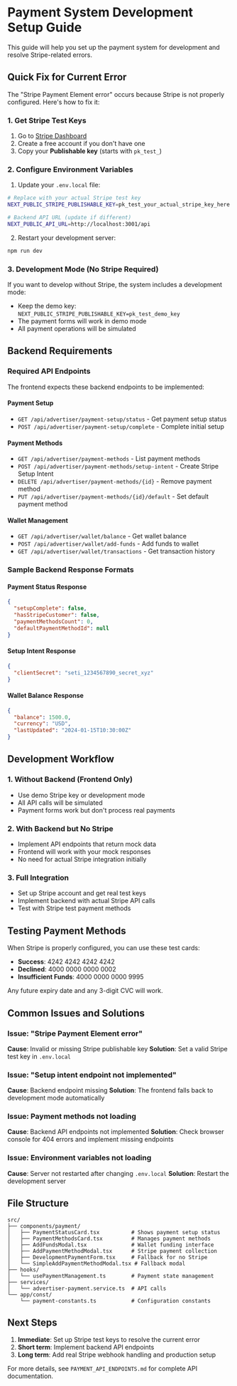 # Payment System Development Setup Guide

This guide will help you set up the payment system for development and resolve Stripe-related errors.

## Quick Fix for Current Error

The "Stripe Payment Element error" occurs because Stripe is not properly configured. Here's how to fix it:

### 1. Get Stripe Test Keys

1. Go to [Stripe Dashboard](https://dashboard.stripe.com/test/apikeys)
2. Create a free account if you don't have one
3. Copy your **Publishable key** (starts with `pk_test_`)

### 2. Configure Environment Variables

1. Update your `.env.local` file:

```bash
# Replace with your actual Stripe test key
NEXT_PUBLIC_STRIPE_PUBLISHABLE_KEY=pk_test_your_actual_stripe_key_here

# Backend API URL (update if different)
NEXT_PUBLIC_API_URL=http://localhost:3001/api
```

2. Restart your development server:

```bash
npm run dev
```

### 3. Development Mode (No Stripe Required)

If you want to develop without Stripe, the system includes a development mode:

- Keep the demo key: `NEXT_PUBLIC_STRIPE_PUBLISHABLE_KEY=pk_test_demo_key`
- The payment forms will work in demo mode
- All payment operations will be simulated

## Backend Requirements

### Required API Endpoints

The frontend expects these backend endpoints to be implemented:

#### Payment Setup

- `GET /api/advertiser/payment-setup/status` - Get payment setup status
- `POST /api/advertiser/payment-setup/complete` - Complete initial setup

#### Payment Methods

- `GET /api/advertiser/payment-methods` - List payment methods
- `POST /api/advertiser/payment-methods/setup-intent` - Create Stripe Setup Intent
- `DELETE /api/advertiser/payment-methods/{id}` - Remove payment method
- `PUT /api/advertiser/payment-methods/{id}/default` - Set default payment method

#### Wallet Management

- `GET /api/advertiser/wallet/balance` - Get wallet balance
- `POST /api/advertiser/wallet/add-funds` - Add funds to wallet
- `GET /api/advertiser/wallet/transactions` - Get transaction history

### Sample Backend Response Formats

#### Payment Status Response

```json
{
  "setupComplete": false,
  "hasStripeCustomer": false,
  "paymentMethodsCount": 0,
  "defaultPaymentMethodId": null
}
```

#### Setup Intent Response

```json
{
  "clientSecret": "seti_1234567890_secret_xyz"
}
```

#### Wallet Balance Response

```json
{
  "balance": 1500.0,
  "currency": "USD",
  "lastUpdated": "2024-01-15T10:30:00Z"
}
```

## Development Workflow

### 1. Without Backend (Frontend Only)

- Use demo Stripe key or development mode
- All API calls will be simulated
- Payment forms work but don't process real payments

### 2. With Backend but No Stripe

- Implement API endpoints that return mock data
- Frontend will work with your mock responses
- No need for actual Stripe integration initially

### 3. Full Integration

- Set up Stripe account and get real test keys
- Implement backend with actual Stripe API calls
- Test with Stripe test payment methods

## Testing Payment Methods

When Stripe is properly configured, you can use these test cards:

- **Success**: 4242 4242 4242 4242
- **Declined**: 4000 0000 0000 0002
- **Insufficient Funds**: 4000 0000 0000 9995

Any future expiry date and any 3-digit CVC will work.

## Common Issues and Solutions

### Issue: "Stripe Payment Element error"

**Cause**: Invalid or missing Stripe publishable key
**Solution**: Set a valid Stripe test key in `.env.local`

### Issue: "Setup intent endpoint not implemented"

**Cause**: Backend endpoint missing
**Solution**: The frontend falls back to development mode automatically

### Issue: Payment methods not loading

**Cause**: Backend API endpoints not implemented
**Solution**: Check browser console for 404 errors and implement missing endpoints

### Issue: Environment variables not loading

**Cause**: Server not restarted after changing `.env.local`
**Solution**: Restart the development server

## File Structure

```
src/
├── components/payment/
│   ├── PaymentStatusCard.tsx          # Shows payment setup status
│   ├── PaymentMethodsCard.tsx         # Manages payment methods
│   ├── AddFundsModal.tsx              # Wallet funding interface
│   ├── AddPaymentMethodModal.tsx      # Stripe payment collection
│   ├── DevelopmentPaymentForm.tsx     # Fallback for no Stripe
│   └── SimpleAddPaymentMethodModal.tsx # Fallback modal
├── hooks/
│   └── usePaymentManagement.ts        # Payment state management
├── services/
│   └── advertiser-payment.service.ts  # API calls
└── app/const/
    └── payment-constants.ts           # Configuration constants
```

## Next Steps

1. **Immediate**: Set up Stripe test keys to resolve the current error
2. **Short term**: Implement backend API endpoints
3. **Long term**: Add real Stripe webhook handling and production setup

For more details, see `PAYMENT_API_ENDPOINTS.md` for complete API documentation.
